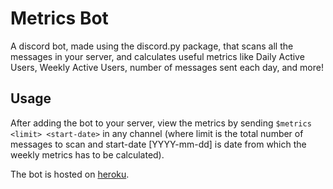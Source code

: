 # Metrics Bot
A discord bot, made using the discord.py package, that scans all the messages in your server, and calculates useful metrics like Daily Active Users, Weekly Active Users, number of messages sent each day, and more!

## Usage
After adding the bot to your server,  view the metrics by sending `$metrics <limit> <start-date>` in any channel (where limit is the total number of messages to scan and start-date [YYYY-mm-dd] is date from which the weekly metrics has to be calculated).


The bot is hosted on [heroku](https://discord-metrics-bot.herokuapp.com/).
